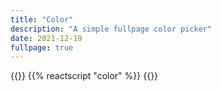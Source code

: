 ```yaml
---
title: "Color"
description: "A simple fullpage color picker"
date: 2021-12-19
fullpage: true
---
```


{{<rawhtml>}}
{{% reactscript "color" %}}
{{</rawhtml>}}
